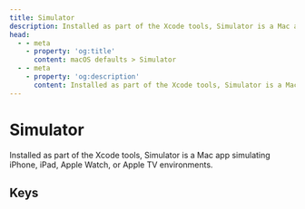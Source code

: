 ```yaml
---
title: Simulator
description: Installed as part of the Xcode tools, Simulator is a Mac app simulating iPhone, iPad, Apple Watch, or Apple TV environments.
head:
  - - meta
    - property: 'og:title'
      content: macOS defaults > Simulator
  - - meta
    - property: 'og:description'
      content: Installed as part of the Xcode tools, Simulator is a Mac app simulating iPhone, iPad, Apple Watch, or Apple TV environments.
---
```


<script setup>
import FolderTableOfContents from '../../components/FolderTableOfContents.vue'
</script>

# Simulator

Installed as part of the Xcode tools, Simulator is a Mac app simulating iPhone, iPad, Apple Watch, or Apple TV environments.

## Keys

<FolderTableOfContents />
